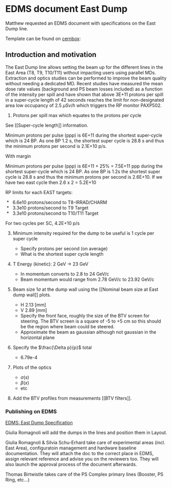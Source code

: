 # EDMS document East Dump

Matthew requested an EDMS document with specifications on the East Dump line.

Template can be found on [cernbox](https://cernbox.cern.ch/index.php/apps/files/?dir=/EDMS%20documents&):

## Introduction and motivation

The East Dump line allows setting the beam up for the different lines in the East Area (T8, T9, T10/T11) without impacting users using parallel MDs. Extraction and optics studies can be performed to improve the beam quality without needing a dedicated MD. Recent studies have measured the mean dose rate values (background and PS beam losses included) as a function of the intensity per spill and have shown that above 3E+11 protons per spill in a super-cycle length of 42 seconds reaches the limit for non-designated area low occupancy of 2.5 $\mu Sv/h$ which triggers the RP monitor PAXP502.

1) Protons per spill max which equates to the protons per cycle

See [[Super-cycle length]] information.

Minimum protons per pulse (ppp)  is 6E+11 during the shortest super-cycle which is 24 BP. As one BP 1.2 s, the shortest super cycle is 28.8 s and thus the minimum protons per second is 2.1E+10 p/s.

With margin

Minimum protons per pulse (ppp) is 6E+11 + 25% = 7.5E+11 ppp during the shortest super-cycle which is 24 BP. As one BP is 1.2s the shortest super cycle is 28.8 s and thus the minimum protons per second is 2.6E+10. If we have two east cycle then 2.6 x 2 = 5.2E+10

RP limits for each EAST targets:

 *   6.6e10 protons/second to T8-IRRAD/CHARM  
 *   3.3e10 protons/second to T9 Target  
 *   3.3e10 protons/second to T10/T11 Target

For two cycles per SC, 4.2E+10 p/s

3) Minimum intensity required for the dump to be useful is 1 cycle per super cycle
	* Specify protons per second (on average)
	* What is the shortest super cycle length
4) T Energy (kinetic): 2 GeV -> 23 GeV
	* In momentum converts to 2.8 to 24 GeV/c
	* Beam momentum would range from 2.78 GeV/c to 23.92 GeV/c

5) Beam size 1$\sigma$ at the dump wall using the [[Nominal beam size at East dump wall]] plots.
	* H 2.13 [mm]
	* V 2.89 [mm]
	* Specify the front face, roughly the size of the BTV screen for steering. The BTV screen is a square of -5 to +5 cm so this should be the region where beam could be steered.
	* Approximate the beam as gaussian although not gaussian in the horizontal plane

6) Specify the $\frac{\Delta p}{p}$ total
	* 6.79e-4
7) Plots of the optics
	* $\sigma(s)$
	* $\beta(x)$
	* etc
8) Add the BTV profiles from measurements [[BTV filters]].
   
   
### Publishing on EDMS

[EDMS: East Dump Specification](https://edms.cern.ch/document/2779463)

Giulia Romagnoli will add the dumps in the lines and position them in Layout.

Giulia Romagnoli & Silvia Schu-Erhard take care of experimental areas (incl. East Area), configuratoin management and hardware baseline documentation.
They will attach the doc to the correct place in EDMS, assign relevant reference and advise you on the reviewers too. They will also launch the approval process of the document afterwards.

Thomas Birtwistle takes care of the PS Complex primary lines (Booster, PS Ring, etc...)
